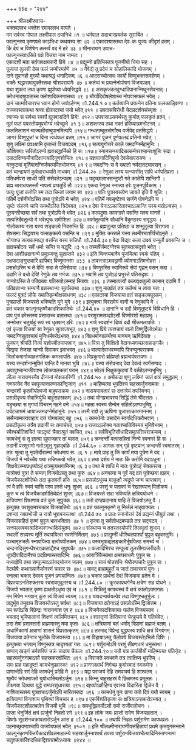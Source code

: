 +++
title = "२४४"

+++
श्रीलक्ष्मीरुवाच-  
भक्तवल्लभ भक्तेश रमावल्लभ मत्पते ।  
मम सर्वस्व गोपाल लक्ष्मीपाल दयानिधे ॥१ ॥
धर्मपाल सदाचारप्रवर्तक सुरार्चित ।  
फाल्गुनस्य कृष्णपक्षे काऽभिधा कथयस्व सा ॥२ ॥
एकादश्यास्तथा देवः कः पूज्यः कीदृशं व्रतम् ।  
किं देयं च विशेषेण तत्सर्वं वद मे हरे ॥३ ॥
श्रीनारायण उवाच-  
फाल्गुनस्याऽसिते पक्षे विजया नाम नामतः ।  
एकादशी मता सर्वपापक्षयकरी प्रिये ॥४ ॥
प्रद्युम्नो व्रतिभिस्तत्र पूजनीयो धिया सह ।  
पूजायां तुलसी देया फलं जम्बीरमर्हणे ॥५ ॥
नैवेद्ये तु प्रदेयं च सोहालिकादि भोजनम् ।  
दाने तूपानहौ मुख्यौ यथाश्रद्धं धनादिकम् ॥६ ॥
आदराच्चोत्सवः कार्यो विष्णुभक्तसमर्हणम् ।  
भक्तैः श्रद्धासमायुक्तैस्तथा श्रीशपरायणैः ॥७ ॥
कर्तव्यं च प्रयत्नेनोपोषणं विजयप्रदम् ।  
यथा शुक्ला तथा कृष्णा ह्युपोष्या ध्येयसिद्धये ॥८ ॥
असकृज्जलदुग्धादिपानान्मिथुनसेवनात् ।  
क्रोधनादश्रुपाताच्च क्लोशादिकरणात्तथा ॥९ ॥
चौर्यादिदोषलेशाच्च नोपवासफलं भवेत् ।  
दानं चात्मविचारश्च ध्यान होमो जपोऽर्हणम् ॥1.244.१ ०॥
कर्तव्यानि प्रयत्नेन व्रतिना फलकाङ्क्षिणा ।  
तज्जपस्तत्कथा श्रव्या ह्येकादश्यां जयो भवेत्॥११ ॥
उपवासविरोधी चेदन्नदर्शनसंस्पृशः ।  
त्याज्यः स सर्वथा स्पर्शो ह्युपवासदिने प्रिये! ॥१२॥
उपवासाऽसमर्थस्तु कुर्यात् फलकृतं व्रतम् ।  
मूलं फलं पयस्तोयमुपभोग्यं भवेच्छुभे ॥१ ३॥
अशक्तस्य तथा नक्तं हविष्यान्नमनोदनम् ।  
फलतिलाशनं चाज्यक्षीराम्बुपानमित्यपि ॥१४॥
गन्धताम्बूलभोगाँश्च वर्जयेद् व्रतसिद्धये ।  
जागरं विष्णुपूजां च विना त्वर्धफलं व्रतम् ॥१५॥
जागरं पूजनं पूर्णफलदं व्रतिनो भवेत् ।  
शृणु लक्ष्मि! प्रवक्ष्यामि वृत्तान्तं विजयप्रदम् ॥१६॥
सत्ययुगोत्तरे काले जमदग्निर्महामुनिः ।  
कौशिक्याः सरितोऽरण्ये ह्यवसद्धार्मिको हि सः ॥१७॥
स्नानसन्ध्यादिसत्कर्मपरश्चान्तःशुचिः सदा ।  
दयादाक्षिण्यमौनादिक्षान्त्यादिगुणशोभितः ॥१८॥
यज्ञयागादिनिपुणो देवसेवापरायणः ।  
यत्कुट्यां मूर्तिमानग्निर्जमत्यर्पितभोजनम् ॥१ ९॥
जमदग्निः स वै ख्यातो नर्मदातटमावसन् ।  
व्रतं चान्द्रायणं कुर्वन्नाराधयति माधवम् ॥1.244.२० ॥
रेणुका तस्य पत्न्यासीत् सापि धर्मपतिव्रता ।  
पतिधर्मपरा साध्वी पतिं संसेवतेऽन्वहम् ॥२१ ॥
यदृच्छालाभसन्तुष्टौ गते कालेपि शान्तिगौ ।  
ब्रह्म चाराधयतस्तौ नापत्यं प्रापतुर्हि तौ ॥२२॥
एकदा रेणुका स्नात्वा हरेः पूजनपूर्विकाम् ।  
पत्युः पूजां करोति स्म तदा चिन्तां जगाम सा ॥२३॥
पतिः पुत्रस्वरूपेण जायते इति वै श्रुतिः ।  
पतिर्मे दर्शनीयोऽस्ति तथा पुत्रोऽपि मे भवेत् ॥२४॥
पतिर्मे नवसृष्टेश्च सर्जने पोषणेऽपि च ।  
सृष्टेः संहरणे चापि समर्थोऽस्ति त्रिदेववत् ॥२५॥
देवा येनाऽऽकारिताश्चाऽऽयान्ति यस्य मखेऽन्वहम् ।  
पूरयन्तीच्छया सर्वं तथा पुत्रोऽपि मे भवेत् ॥२६॥
कल्पद्रुमाः कामगावो वसन्ति यस्य मानसे ।  
सत्पतिर्देवतुल्यो मे भवेत्पुत्रः समीशिता ॥२७॥
स्वर्गतुल्यानि सौधानि वैकुण्ठस्य समृद्धयः ।  
गोलोकस्य रसा यस्य सङ्कल्पे निवसन्ति हि ॥२८॥
ब्रह्मतुल्या प्रतिष्ठा च शम्भुतुल्या विरागता ।  
शेषसमाः सिद्धयश्च यत्सङ्कल्पे वसन्ति च ॥२९॥
मुक्तिः करतले यस्य लक्ष्मीश्चाशीर्वचोऽमृते ।  
भोगाश्च सत्यकामाद्या वसन्ति यस्य सन्निधौ ॥1.244.३०॥
वेदा विद्याः कला दाक्ष्यं यन्मूर्तौ प्रवसन्ति च ।  
ब्रह्मचर्यादयः सर्वे धर्माः सन्ति च यद्धृदि ॥३ १॥
तस्यर्षेर्जमदग्नेश्च सुतस्तत्सदृशो भवेत् ।  
देवा आशीःप्रदानान्मे प्रयुञ्जन्तु सुताप्तये ॥३२॥
इति चिन्तयमानैव पूजयित्वा स्वकं पतिम् ।  
दक्षपादाङ्गुष्ठवारि ह्यपिबद् विष्णुमानसा ॥३३ ॥
तावत्तत्राऽभवद्वाणी व्योमगाऽतिमनोहरा ।  
प्रसन्नोऽस्मि च ते देवि! सदा ते पतिसेवया ॥३४॥
विष्णुरस्ति स्वामिरूपे सेवां गृह्णन् वसन् सदा ।  
ददामि ते वचो देवि! रेणुके तव गर्भजः ॥३५॥
भवामि तव पुत्रोऽहं प्रभुस्ते पतिसदृशः ।  
नान्योऽस्ति ते पतिप्रख्यः पतिरूपोऽस्म्यहं स्त्रियाः ॥३६ ॥
तस्मात्पत्यौ कल्पवृक्षतुल्ये कामान् ददामि वै ।  
पतिव्रताभ्यः सम्यग्वै व्रतस्थाभ्यः सुताँस्तथा ॥३७॥
शृणु मातर्व्रतं तत्र कर्तव्यं च त्वया यतः ।  
फलदं पुत्रदं लोके ख्यातिकृन्मोक्षसाधनम् ॥३८॥
एकादश्या विजयाया व्रतं सङ्कल्पपूरकम् ।  
पुत्रप्राप्तौ विजयस्ते भविष्यति युगे युगे ॥३९॥
इत्युक्त्वा विररामेयं वाणी च रेणुकापि वै ।  
व्रतं चकार फाल्गुनकृष्णैकादशिकातिथेः ॥1.244.४० ॥
दानानि च ददौ विष्णुतुष्टये विविधानि हि ।  
प्राप पुत्रं हरेस्तस्य प्रसादाच्च व्रतात्तथा ॥४१॥
परशुरामसञ्ज्ञोऽसौ विष्णोरंशो महाप्रभुः ।  
जन्मोत्तरं चतुर्बाहुं रूपं स्वं धृतवान् हरिः ॥४२॥
मात्रे स्वदर्शनं दिव्यं ददौ श्रीकमलापतिः ।  
एवं कृत्वा विजयां सा रेणुका सुतवत्यभूत् ॥४३॥
शृणु प्रिये ततश्चायं बालो विष्णुर्द्विजोऽर्भकः ।  
जमदग्निसुतश्चायं मुनिधर्मपरोऽभवत् ॥४४॥
विप्रधर्मान्पालयँश्च मानयन् ऋषिदेवताः ।  
पूजयन् श्रीपतिं नित्यं यज्ञोपवीतमाप्तवान् ॥४५॥
पित्रा तु शिक्षितो वेदानध्यगच्छत्सहाङ्गकैः ।  
विद्यया तेजसा चान्यो दिवाकर इवाभवत् ॥४६॥
बाल्यादेवाभवच्चापि पित्रन्यूनपराक्रमः ।  
त्रिलोकमार्गाव्याहतगतिकः कमलापतिः ॥४७॥
विप्रकुमारो ब्रह्मिष्ठो ब्रह्मचर्यपरायणः ।  
यस्य सन्दर्शनान्मुक्तिं यान्ति वै मानवा भुवि ॥४८॥
यस्य संसेवनाद् देवा देवत्वं स्वर्गसम्पदः ।  
अवापुश्चान्यजीवाश्च लोकपालकतां पराम् ॥४९॥
सोऽयं भिक्षुककुट्यां वै वर्ततेऽरण्यभूमिषु ।  
लीला नारायणस्यैव दीनानां मोक्षकारिणी ॥1.244.५० ॥
अथैकदा शृणु लक्ष्मि! जातं क्षत्रं समुद्धतम् ।  
गणयत्येव नैव स्वपूज्यानारण्यकान्द्विजान् ॥११ ॥
माहिष्मत्या भूपतिश्च सहस्रार्जुननामकः ।  
चन्द्रवंशी कृतवीर्यात्मजो बाहुपराक्रमः ॥५२॥
नारायणावतारं सः दत्तात्रेयं तपस्विनम् ।  
प्रसन्नीकृत्य सेवाभिर्युधि बाहुसहस्रकम् ॥५३॥
तथा योगप्रभावस्य सिद्धिं लेभे श्रीदत्ततः ।  
यदृच्छया स मृगयां विचरन् गहने वने ॥५४॥
महता स्वस्य सैन्येन सहितोऽरण्यभूमिषु ।  
पर्यटन्नाश्रमं चायाज्जमदग्नेर्महामुनेः ॥५५॥
तस्मै राज्ञे तु ऋषिणा पूजासत्कारमाननम् ।  
ससैन्यामात्यवाहाय दत्तं योगबलाद् बहु ॥५६ ॥
कामधेनोः प्रसादेन स्वर्गादधिकवैभवान् ।  
प्रकटीकृत्य तत्रैव तदानीं सः तमार्चयत् ॥५७॥
राजाऽऽलोक्य गताश्चातिविस्मयं मुनिवैभवम् ।  
स्वैश्वर्यातिशयितं चाऽदृष्टं चैवाऽश्रुतं क्वचित् ॥५८॥
सर्वविभूतिसौधादिसमुत्पत्तिपराक्रमाम् ।  
कामधेनुं स तु ज्ञात्वा ह्युपाजहार तां बलात् ॥५९॥
क्रन्दन्तीं वत्ससहितां निन्ये स्वनगरं हि सः ।  
तदानीं परशुरामो गतोऽभूत्तु गृहाद्बहिः ॥1.244.६० ॥
आगतः सन् गृहे दृष्टवान् क्रन्दन्तीं स्वमातरम् ।  
ततः श्रुत्वा तु नृपतेर्दौरात्म्यं क्रोधमाप सः ॥६ १ ॥
मात्रे प्राह तु किं कार्यं मया पुत्रेण मे वद ।  
विजयो मे भवेच्चैव यथा तन्निष्क्रयो भवेत् ॥६२॥
तथा दर्शय मे मातः किं करोमि वदाऽधुना ।  
शिक्षयेऽस्म्यप्रधृष्योऽहं क्षत्रमुत्पथगामिनम् ॥६ ३॥
तथा मे शाधि मे मातः पुत्रोऽहं सेवकस्तव ।  
मात्रोक्तं पुत्र! ते सम्यग् विजयोऽस्तु तथा कुरु ॥६४॥
अनपत्या च पूर्वं यद् व्रतं पुत्रेच्छया ह्यहम् ।  
विजयैकादशीतिथेः तदा कृतवती हरिः ॥६५॥
प्रसन्नोऽभूच्च मत्कुक्षौ त्वद्रूपो जन्म चाप्तवान् ।  
त्वं वै हरिः स्वयं चासि पश्य हस्ते धनुः शुभम् ॥६६ ॥
परशुं च पताकां च रेखारूपान् विलोकय ।  
कुरु च त्वं विजयैकादशीतिथेर्व्रतं शुभम् ॥६७॥
विजयस्ते सदा भविष्यति क्षत्रिययोधने ।  
क्षत्रियाणां शिक्षणाय व्रतं कुरु सुपुत्रक ॥६८॥
ततो दण्डप्रदानाय याहि ते विजयोऽस्तु वै ।  
इत्युक्तः परशुरामश्चकार विजयातिथेः ॥६९॥
व्रतं फाल्गुनकृष्णे तु निर्जलं मातृवाक्यतः ।  
दशम्यां नक्तभोजी च रात्रौ भूशयनस्तथा ॥1.244.७० ॥
प्रातः स्नानोत्तरं देवं प्रद्यम्नं धीयुतं तथा ।  
विजयासहितं कृष्णं पुपूज भावभक्तितः ॥७ १ ॥
कृत्वा तु सर्वतोभद्रमण्डले तत्र सद्घटम् ।  
रत्नपल्लववस्त्रादिजलगन्धादिसंयुतम् ॥७२॥
संस्थाप्य च ततस्तस्योपरि तिलभृतां शुभाम् ।  
स्थालीं सन्न्यस्य मूर्तिं स्थापयित्वा स्वर्णनिर्मिताम् ॥७३॥
प्राद्युम्नीं धीस्थितपार्श्वां पुपूज बहुवस्तुभिः ।  
पञ्चामृतजलैः स्नापयित्वा दत्वोपवीतकम् ॥७४॥
वस्त्रभूषाद्यलङ्कारैर्भूषयित्वा समर्च्य च ।  
चन्दनादिसुगन्धैश्चाऽक्षताद्यैश्च सुपुष्पकैः ॥७५॥
फलादिभिश्च सम्पूज्य तुलसीमञ्जरीदलैः ।  
धूपदीपादिदानैश्च प्रदक्षिणास्तवादिभिः ॥७६॥
आरार्त्रिकैस्तथा क्षमापराधनैः पुपूज सः ।  
मध्याह्नेपि तथा सम्पूज्याऽऽर्पयद्भोजन जलम् ॥७७॥
सायं षोडशभिः श्रेष्ठैरुपचारैः पुपूज सः ।  
वेदघोषैः कथाख्यानैर्जागरणं चकार सः ॥७८॥
यावद् ब्राह्ममुहूर्तं च जातं तावत्स्वयं पुनः ।  
स्नात्वा चकार देवस्य पूजनं प्रणयान्वितः ॥७९॥
चकार प्रार्थनां देव! विजयाया व्रतेन मे ।  
विप्रस्याऽनतिशक्तस्य स्वभावमृदुलस्य च ॥1.244.८० ॥
क्रूरकापथगेनैव क्षत्रेण सह योधने ।  
विजयो भवतात् कृष्ण ह्यक्षतोऽधृष्य एव च ॥८१ ॥
शिक्षितुं कापथस्थं वै क्षत्रं कालोऽयमागतः ।  
मम मिषेण भगवान् कुरु त्वं विजयं स्वयम् ॥८२॥
यावदभ्यर्थयत्येवं तदा विष्णुश्चतुर्भुजः ।  
प्रादुर्भूय तमुवाच विजयस्तेऽस्तु सर्वथा ॥८३॥
विजयाया व्रतेनाऽहं प्रसन्नोऽस्मि द्विजोत्तम ।  
मम रूपोऽसि विप्रेन्द्र! नारायणांश एव ह ॥८४॥
विजयैकादशिकायाः फलेन विजयस्तव ।  
भवताद् भूमिपालानां शिक्षणं त्वन्निमित्तकम् ॥८५॥
शास्तृणां क्षितिपानां चेत्कुपये वै गतिर्भवेत् ।  
तदा तेषां प्रशास्तारो ब्राह्मणास्तु मया कृताः ॥८६॥
क्षत्रियाणां बलं धर्माद् विप्राणां ब्रह्मजं बलम् ।  
अधार्मिकाणां क्षत्राणां शासनं विप्रसात्कृतम् ॥८७॥
तस्माद् विप्रेन्द्र युद्ध्यस्व शाधि क्षत्रं विगर्वगम् ।  
विजयाया व्रतेनात्र भूलोके विजयस्तव ॥८८॥
मां विहायाऽस्तु त्रैलोक्ये विजयस्तेऽभितो दिशि ।  
इत्युक्त्वा भगवान् विष्णुस्तत्र चादृश्यतां गतः ॥८९॥
पर्शुरामोऽपि परशुं तीक्ष्णधारं धनुस्तथा ।  
बाणान् खङ्गं चर्मशक्तिं चक्रं चादाय चैकलः ॥1.244.९०॥
ययौ यत्र कार्तवीर्यो माहिष्मत्याः पतिर्नृपः ।  
सहस्रार्जुननामाऽसौ सहस्रकरशोभितः ॥९१ ॥
विराजते स्वभवने तत्र त्वाक्षिप्य भूपतिम् ।  
रामः प्राह महादुष्ट! कामधेनुप्रहारक! ॥९२॥
प्राणग्लहार्थं निर्गच्छ कुर्वास्वादं स्वकर्मणः ।  
प्राणान्देहि रणं देहि कामधेनुं प्रदेहि मे ॥९३॥
यद्वा पराजयं देहि रामवाक्यं हि शाश्वतम् ।  
श्रुत्वैवं क्रोधमापन्नो युयोधातिबलोऽर्जुनः ॥९४॥
किन्तु बाहुसहस्रं वै छिन्नमस्य प्रमूलतः ।  
तीक्ष्णया दिव्यया युद्धे रामपरशुधाराया ॥९५॥
बह्व्योऽक्षौहिण्य एवास्य विदारिता द्विजेन वै ।  
नाशितास्तस्य पुत्राश्चाऽर्जुनोऽपि मारितस्तदा ॥९६ ॥
कामधेनुं पुनः प्राप्य ततो दिवं ययौ स्वयम् ।  
क्षत्रियाणां विनाशाय पृथिव्यां विचचार ह ॥९७॥
एकविंशतिकृत्वः सः क्षत्रियाऽन्तकरोऽभवत् ।  
विजयैकादशीव्रतबलेन विजयी भुवि ॥९८॥
समभूद्विप्रवर्योऽसौ रामो राजीवलोचनः ।  
प्राप्ता धेनुर्जितं क्षत्रं ह्यर्जुनो निहतो रणे ॥९९॥
इह लोके जयः प्राप्तो रामेण विजयाव्रतात् ।  
विष्णोः सुदर्शनचक्रावतारोऽर्जुन आस ह ॥1.244.१०० ॥
तथापि निहतः पर्शुरामेण कापथव्रतः ।  
पठनाच्छ्रवणाश्चापि वाजपेयफलं भवेत् ॥१०१ ॥
इति श्रीलक्ष्मीनारायणीयसंहितायां प्रथमे कृतयुगसन्ताने फाल्गुनकृष्णविजयैकादशीव्रतमाहात्म्ये सहस्रार्जुननाशार्थं तपसा पर्शुरामविजयश्चैत्यादिनिरूपणनामा चतुश्चत्वारिंशदधिकद्विशततमोऽध्यायः ॥२४४ ॥
    

